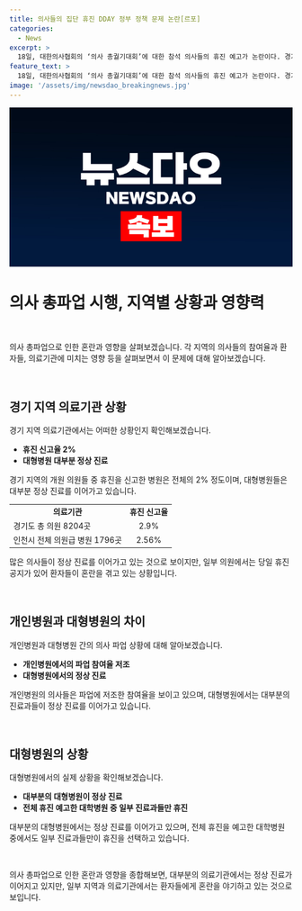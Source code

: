 ```yaml
---
title: 의사들의 집단 휴진 DDAY 정부 정책 문제 논란[르포]
categories:
  - News
excerpt: >
  18일, 대한의사협회의 ‘의사 총궐기대회’에 대한 참석 의사들의 휴진 예고가 논란이다. 경기 지역의 개원의들은 대부분 정상 진료를 이어가는 반면, 일부 의원들은 당일 휴진을 공지하며 환자들의 혼란을 야기시켰다. 이에 대형병원들은 대부분 정상 진료를 유지하며 혼란을 최소화하고, 의료 서비스의 원활한 제공을 위해 노력하고 있다. 현재까지 개원의들의 휴진 신고율은 2% 수준이며, 파업 참여가 저조한 이유는 휴진으로 인한 영향력이 낮다는 판단 때문으로 보인다.
feature_text: >
  18일, 대한의사협회의 ‘의사 총궐기대회’에 대한 참석 의사들의 휴진 예고가 논란이다. 경기 지역의 개원의들은 대부분 정상 진료를 이어가는 반면, 일부 의원들은 당일 휴진을 공지하며 환자들의 혼란을 야기시켰다. 이에 대형병원들은 대부분 정상 진료를 유지하며 혼란을 최소화하고, 의료 서비스의 원활한 제공을 위해 노력하고 있다. 현재까지 개원의들의 휴진 신고율은 2% 수준이며, 파업 참여가 저조한 이유는 휴진으로 인한 영향력이 낮다는 판단 때문으로 보인다.
image: '/assets/img/newsdao_breakingnews.jpg'
---
```


<p><img src="/assets/img/newsdao_breakingnews.jpg" alt="implanttips 속보" /></p>

<h1>의사 총파업 시행, 지역별 상황과 영향력</h1>

<p data-ke-size="size16">&nbsp;</p>

<p>의사 총파업으로 인한 혼란과 영향을 살펴보겠습니다. 각 지역의 의사들의 참여율과 환자들, 의료기관에 미치는 영향 등을 살펴보면서 이 문제에 대해 알아보겠습니다.</p>

<p data-ke-size="size16">&nbsp;</p>

<h2 data-ke-size="size26">경기 지역 의료기관 상황</h2>

<p data-ke-size="size16">경기 지역 의료기관에서는 어떠한 상황인지 확인해보겠습니다.</p>

<ul>
    <li><b>휴진 신고율 2%</b></li>
    <li><b>대형병원 대부분 정상 진료</b></li>
</ul>

<p data-ke-size="size16">경기 지역의 개원 의원들 중 휴진을 신고한 병원은 전체의 2% 정도이며, 대형병원들은 대부분 정상 진료를 이어가고 있습니다.</p>

<table>
    <tr>
        <td style="text-align: center; height: 17px;"><b>의료기관</b></td>
        <td style="text-align: center; height: 17px;"><b>휴진 신고율</b></td>
    </tr>
    <tr>
        <td style="text-align: left; height: 17px;">경기도 총 의원 8204곳</td>
        <td style="text-align: center; height: 17px;">2.9%</td>
    </tr>
    <tr>
        <td style="text-align: left; height: 17px;">인천시 전체 의원급 병원 1796곳</td>
        <td style="text-align: center; height: 17px;">2.56%</td>
    </tr>
</table>

<p data-ke-size="size16">많은 의사들이 정상 진료를 이어가고 있는 것으로 보이지만, 일부 의원에서는 당일 휴진 공지가 있어 환자들이 혼란을 겪고 있는 상황입니다.</p>

<p data-ke-size="size16">&nbsp;</p>

<h2 data-ke-size="size26">개인병원과 대형병원의 차이</h2>

<p data-ke-size="size16">개인병원과 대형병원 간의 의사 파업 상황에 대해 알아보겠습니다.</p>

<ul>
    <li><b>개인병원에서의 파업 참여율 저조</b></li>
    <li><b>대형병원에서의 정상 진료</b></li>
</ul>

<p data-ke-size="size16">개인병원의 의사들은 파업에 저조한 참여율을 보이고 있으며, 대형병원에서는 대부분의 진료과들이 정상 진료를 이어가고 있습니다.</p>

<p data-ke-size="size16">&nbsp;</p>

<h2 data-ke-size="size26">대형병원의 상황</h2>

<p data-ke-size="size16">대형병원에서의 실제 상황을 확인해보겠습니다.</p>

<ul>
    <li><b>대부분의 대형병원이 정상 진료</b></li>
    <li><b>전체 휴진 예고한 대학병원 중 일부 진료과들만 휴진</b></li>
</ul>

<p data-ke-size="size16">대부분의 대형병원에서는 정상 진료를 이어가고 있으며, 전체 휴진을 예고한 대학병원 중에서도 일부 진료과들만이 휴진을 선택하고 있습니다.</p>

<p data-ke-size="size16">&nbsp;</p>

<p data-ke-size="size16">의사 총파업으로 인한 혼란과 영향을 종합해보면, 대부분의 의료기관에서는 정상 진료가 이어지고 있지만, 일부 지역과 의료기관에서는 환자들에게 혼란을 야기하고 있는 것으로 보입니다.</p>

<p data-ke-size="size16">&nbsp;</p>


